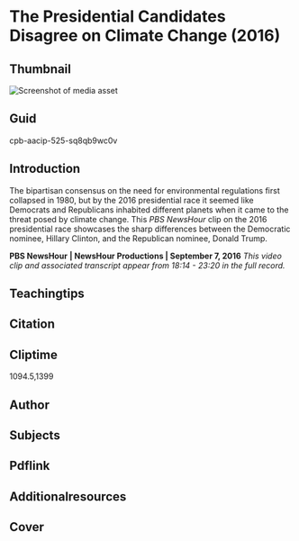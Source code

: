 # The Presidential Candidates Disagree on Climate Change (2016)

## Thumbnail

![Screenshot of media asset](https://s3.amazonaws.com/americanarchive.org/primary_source_sets/10-525-sq8qb9wc0v.jpg "Screenshot media asset")

## Guid
cpb-aacip-525-sq8qb9wc0v

## Introduction

The bipartisan consensus on the need for environmental regulations first collapsed in 1980, but by the 2016 presidential race it seemed like Democrats and Republicans inhabited different  planets when it came to the threat posed by climate change. This _PBS NewsHour_ clip on the 2016 presidential race showcases the sharp differences between the Democratic nominee, Hillary Clinton, and the Republican nominee, Donald Trump.

<b>PBS NewsHour</b>
<b>| NewsHour Productions | September 7, 2016</b>
<i>This video clip and associated transcript appear from 18:14 - 23:20 in the full record.</i>

## Teachingtips

## Citation

## Cliptime

1094.5,1399

## Author
## Subjects
## Pdflink
## Additionalresources
## Cover
